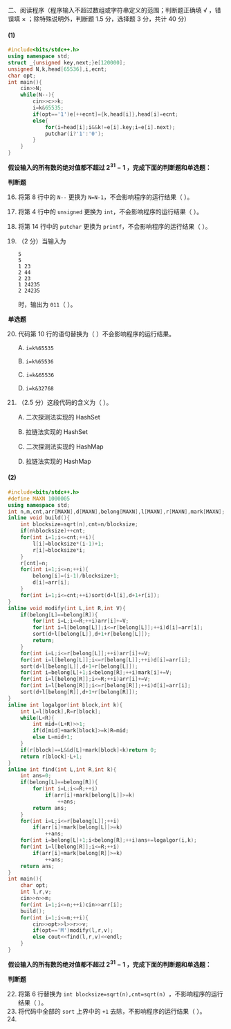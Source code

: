二、阅读程序（程序输入不超过数组或字符串定义的范围；判断题正确填 √ ，错误填 × ；除特殊说明外，判断题 $1.5$ 分，选择题 $3$ 分，共计 $40$ 分）

#### **(1)**

```cpp
#include<bits/stdc++.h>
using namespace std;
struct _{unsigned key,next;}e[120000];
unsigned N,k,head[65536],i,ecnt;
char opt;
int main(){
    cin>>N;
    while(N--){
        cin>>c>>k;
        i=k&65535;
        if(opt=='1')e[++ecnt]={k,head[i]},head[i]=ecnt;
        else{
            for(i=head[i];i&&k!=e[i].key;i=e[i].next);
            putchar(i?'1':'0');
        }
    }
}
```

**假设输入的所有数的绝对值都不超过 $2^{31}-1$ ，完成下面的判断题和单选题：**

**判断题**

16. 将第 8 行中的 `N--` 更换为 `N=N-1`，不会影响程序的运行结果（     ）。

17. 将第 4 行中的 `unsigned` 更换为 `int`，不会影响程序的运行结果（     ）。

18. 将第 14 行中的 `putchar` 更换为 `printf`，不会影响程序的运行结果（     ）。

19. （2 分）当输入为

    ```
    5
    5
    1 23
    2 44
    2 23
    1 24235
    2 24235
    ```

    时，输出为 `011`（     ）。

**单选题**

20. 代码第 10 行的语句替换为（      ）不会影响程序的运行结果。

    A. `i=k%65535`

    B. `i=k%65536`

    C. `i=k&65536`

    D. `i=k&32768`

21. （2.5 分）这段代码的含义为（      ）。

    A. 二次探测法实现的 HashSet

    B. 拉链法实现的 HashSet

    C. 二次探测法实现的 HashMap

    D. 拉链法实现的 HashMap

#### **(2)**

```cpp
#include<bits/stdc++.h>
#define MAXN 1000005
using namespace std;
int n,m,cnt,arr[MAXN],d[MAXN],belong[MAXN],l[MAXN],r[MAXN],mark[MAXN];
inline void build(){
    int blocksize=sqrt(n),cnt=n/blocksize;
    if(n%blocksize)++cnt;
    for(int i=1;i<=cnt;++i){
        l[i]=blocksize*(i-1)+1;
        r[i]=blocksize*i;
    }
    r[cnt]=n;
    for(int i=1;i<=n;++i){
        belong[i]=(i-1)/blocksize+1;
        d[i]=arr[i];
    }
    for(int i=1;i<=cnt;++i)sort(d+l[i],d+1+r[i]);
}
inline void modify(int L,int R,int V){
    if(belong[L]==belong[R]){
        for(int i=L;i<=R;++i)arr[i]+=V;
        for(int i=l[belong[L]];i<=r[belong[L]];++i)d[i]=arr[i];
        sort(d+l[belong[L]],d+1+r[belong[L]]);
        return;
    }
    for(int i=L;i<=r[belong[L]];++i)arr[i]+=V;
    for(int i=l[belong[L]];i<=r[belong[L]];++i)d[i]=arr[i];
    sort(d+l[belong[L]],d+1+r[belong[L]]);
    for(int i=belong[L]+1;i<belong[R];++i)mark[i]+=V;
    for(int i=l[belong[R]];i<=R;++i)arr[i]+=V;
    for(int i=l[belong[R]];i<=r[belong[R]];++i)d[i]=arr[i];
    sort(d+l[belong[R]],d+1+r[belong[R]]);
}
inline int logalgor(int block,int k){
    int L=l[block],R=r[block];
    while(L<R){
        int mid=(L+R)>>1;
        if(d[mid]+mark[block]>=k)R=mid;
        else L=mid+1;
    }
    if(r[block]==L&&d[L]+mark[block]<k)return 0;
    return r[block]-L+1;
}
inline int find(int L,int R,int k){
    int ans=0;
    if(belong[L]==belong[R]){
        for(int i=L;i<=R;++i)
            if(arr[i]+mark[belong[L]]>=k)
                ++ans;
        return ans;
    }
    for(int i=L;i<=r[belong[L]];++i)
        if(arr[i]+mark[belong[L]]>=k)
            ++ans;
    for(int i=belong[L]+1;i<belong[R];++i)ans+=logalgor(i,k);
    for(int i=l[belong[R]];i<=R;++i)
        if(arr[i]+mark[belong[R]]>=k)
            ++ans;
    return ans;
}
int main(){
    char opt;
    int l,r,v;
    cin>>n>>m;
    for(int i=1;i<=n;++i)cin>>arr[i];
    build();
    for(int i=1;i<=m;++i){
        cin>>opt>>l>>r>>v;
        if(opt=='M')modify(l,r,v);
        else cout<<find(l,r,v)<<endl;
    }
} 
```

**假设输入的所有数的绝对值都不超过 $2^{31}-1$ ，完成下面的判断题和单选题：**

**判断题**

22. 将第 6 行替换为 `int blocksize=sqrt(n),cnt=sqrt(n) `，不影响程序的运行结果（     ）。
23. 将代码中全部的 `sort` 上界中的 `+1` 去除，不影响程序的运行结果（     ）。
24. 
